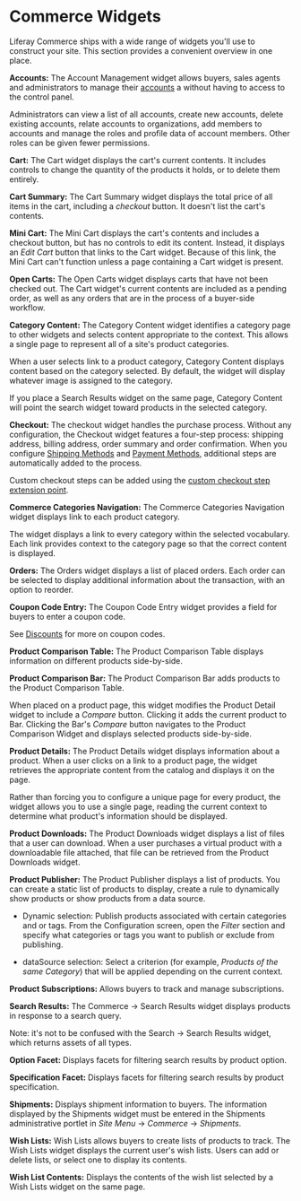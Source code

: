 # Commerce Widgets

Liferay Commerce ships with a wide range of widgets you'll use to construct
your site. This section provides a convenient overview in one place.

**Accounts:** The Account Management widget allows buyers, sales agents and
administrators to manage their
[accounts](/web/liferay-emporio/documentation/-/knowledge_base/1-0/accounts)
a without having to access to the control panel.

Administrators can view a list of all accounts, create new accounts, delete
existing accounts, relate accounts to organizations, add members to accounts
and manage the roles and profile data of account members. Other roles can be
given fewer permissions.

**Cart:** The Cart widget displays the cart's current contents. It includes
controls to change the quantity of the products it holds, or to delete them
entirely.

**Cart Summary:** The Cart Summary widget displays the total price of all items
in the cart, including a *checkout* button. It doesn't list the cart's
contents.

**Mini Cart:** The Mini Cart displays the cart's contents and includes a
checkout button, but has no controls to edit its content. Instead, it displays
an *Edit Cart* button that links to the Cart widget. Because of this link, the
Mini Cart can't function unless a page containing a Cart widget is present.

**Open Carts:** The Open Carts widget displays carts that have not been checked
out. The Cart widget's current contents are included as a pending order, as
well as any orders that are in the process of a buyer-side workflow.

**Category Content:** The Category Content widget identifies a category page to
other widgets and selects content appropriate to the context. This allows a
single page to represent all of a site's product categories.

When a user selects link to a product category, Category Content displays
content based on the category selected. By default, the widget will display
whatever image is assigned to the category.

If you place a Search Results widget on the same page, Category Content will
point the search widget toward products in the selected category.

**Checkout:** The checkout widget handles the purchase process. Without any
configuration, the Checkout widget features a four-step process: shipping
address, billing address, order summary and order confirmation. When you
configure 
[Shipping Methods](/web/liferay-emporio/documentation/-/knowledge_base/1-0/shipping-methods)
and 
[Payment Methods](/web/liferay-emporio/documentation/-/knowledge_base/1-0/payment-methods),
additional steps are automatically added to the process.

Custom checkout steps can be added using the 
[custom checkout step extension point](/web/liferay-emporio/documentation/-/knowledge_base/1-0/custom-checkout-step).

**Commerce Categories Navigation:** The Commerce Categories Navigation widget
displays link to each product category. 

The widget displays a link to every category within the selected vocabulary.
Each link provides context to the category page so that the correct content is
displayed.

**Orders:** The Orders widget displays a list of placed orders. Each order can
be selected to display additional information about the transaction, with an
option to reorder.

**Coupon Code Entry:** The Coupon Code Entry widget provides a field for buyers
to enter a coupon code.

See
[Discounts](/web/liferay-emporio/documentation/-/knowledge_base/1-0/discounts)
for more on coupon codes.

**Product Comparison Table:** The Product Comparison Table displays information
on different products side-by-side.

**Product Comparison Bar:** The Product Comparison Bar adds products to the
Product Comparison Table.

When placed on a product page, this widget modifies the Product Detail widget
to include a *Compare* button. Clicking it adds the current product to Bar.
Clicking the Bar's *Compare* button navigates to the Product Comparison Widget
and displays selected products side-by-side.

**Product Details:** The Product Details widget displays information about a
product. When a user clicks on a link to a product page, the widget retrieves
the appropriate content from the catalog and displays it on the page. 

Rather than forcing you to configure a unique page for every product, the
widget allows you to use a single page, reading the current context to
determine what product's information should be displayed.

**Product Downloads:** The Product Downloads widget displays a list of files
that a user can download. When a user purchases a virtual product with a
downloadable file attached, that file can be retrieved from the Product
Downloads widget.

**Product Publisher:** The Product Publisher displays a list of products. You
can create a static list of products to display, create a rule to dynamically
show products or show products from a data source.

-   Dynamic selection: Publish products associated with certain categories and
    or tags. From the Configuration screen, open the *Filter* section and
    specify what categories or tags you want to publish or exclude from
    publishing.

-   dataSource selection: Select a criterion (for example, *Products of the
    same Category*) that will be applied depending on the current context. 

**Product Subscriptions:** Allows buyers to track and manage subscriptions.

**Search Results:** The Commerce &rarr; Search Results widget displays products
in response to a search query.

Note: it's not to be confused with the Search &rarr; Search Results widget,
which returns assets of all types.

**Option Facet:** Displays facets for filtering search results by product
option.

**Specification Facet:** Displays facets for filtering search results by
product specification.

**Shipments:** Displays shipment information to buyers. The information
displayed by the Shipments widget must be entered in the Shipments
administrative portlet in *Site Menu* &rarr; *Commerce* &rarr; *Shipments*.

**Wish Lists:** Wish Lists allows buyers to create lists of products to track.
The Wish Lists widget displays the current user's wish lists. Users can add or
delete lists, or select one to display its contents.

**Wish List Contents:** Displays the contents of the wish list selected by a
Wish Lists widget on the same page.
